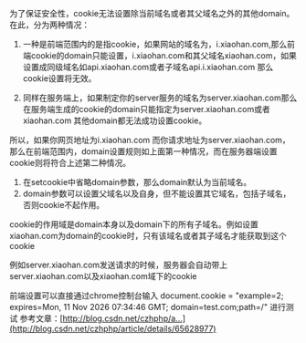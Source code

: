 为了保证安全性，cookie无法设置除当前域名或者其父域名之外的其他domain。
在此，分为两种情况：

1. 一种是前端范围内的是指cookie，如果网站的域名为，i.xiaohan.com,那么前端cookie的domain只能设置，i.xiaohan.com和其父域名xiaohan.com，如果设置成同级域名如api.xiaohan.com或者子域名api.i.xiaohan.com 那么cookie设置将无效。

2. 同样在服务端上，如果制定你的server服务的域名为server.xiaohan.com那么在服务端生成的cookie的domain只能指定为server.xiaohan.com或者xiaohan.com 其他domain都无法成功设置cookie。

所以，如果你网页地址为i.xiaohan.com 而你请求地址为server.xiaohan.com， 那么在前端范围内，domain设置规则如上面第一种情况，而在服务器端设置cookie则将符合上述第二种情况。

1. 在setcookie中省略domain参数，那么domain默认为当前域名。
2. domain参数可以设置父域名以及自身，但不能设置其它域名，包括子域名，否则cookie不起作用。

cookie的作用域是domain本身以及domain下的所有子域名。例如设置xiaohan.com为domain的cookie时，只有该域名或者其子域名才能获取到这个cookie

例如server.xiaohan.com发送请求的时候，服务器会自动带上server.xiaohan.com以及xiaohan.com域下的cookie

前端设置可以直接通过chrome控制台输入 document.cookie = "example=2; expires=Mon, 11 Nov 2026 07:34:46 GMT; domain=test.com;path=/" 进行测试
参考文章：[http://blog.csdn.net/czhphp/a...](http://blog.csdn.net/czhphp/article/details/65628977)